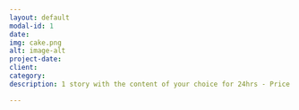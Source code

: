```yaml
---
layout: default
modal-id: 1
date: 
img: cake.png
alt: image-alt
project-date: 
client: 
category: 
description: 1 story with the content of your choice for 24hrs - Price: £30

---
```

